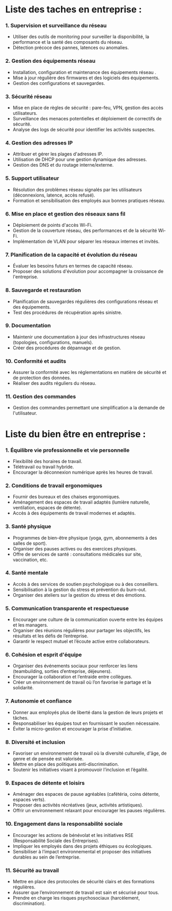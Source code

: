

# Liste des taches en entreprise :

### 1. **Supervision et surveillance du réseau**
   - Utiliser des outils de monitoring pour surveiller la disponibilité, la performance et la santé des composants du réseau.
   - Détection précoce des pannes, latences ou anomalies.

### 2. **Gestion des équipements réseau**
   - Installation, configuration et maintenance des équipements réseau .
   - Mise à jour régulière des firmwares et des logiciels des équipements.
   - Gestion des configurations et sauvegardes.

### 3. **Sécurité réseau**
   - Mise en place de règles de sécurité : pare-feu, VPN, gestion des accès utilisateurs.
   - Surveillance des menaces potentielles et déploiement de correctifs de sécurité.
   - Analyse des logs de sécurité pour identifier les activités suspectes.

### 4. **Gestion des adresses IP**
   - Attribuer et gérer les plages d'adresses IP.
   - Utilisation de DHCP pour une gestion dynamique des adresses.
   - Gestion des DNS et du routage interne/externe.

### 5. **Support utilisateur**
   - Résolution des problèmes réseau signalés par les utilisateurs (déconnexions, latence, accès refusé).
   - Formation et sensibilisation des employés aux bonnes pratiques réseau.

### 6. **Mise en place et gestion des réseaux sans fil**
   - Déploiement de points d'accès Wi-Fi.
   - Gestion de la couverture réseau, des performances et de la sécurité Wi-Fi.
   - Implémentation de VLAN pour séparer les réseaux internes et invités.

### 7. **Planification de la capacité et évolution du réseau**
   - Évaluer les besoins futurs en termes de capacité réseau.
   - Proposer des solutions d'évolution pour accompagner la croissance de l'entreprise.

### 8. **Sauvegarde et restauration**
   - Planification de sauvegardes régulières des configurations réseau et des équipements.
   - Test des procédures de récupération après sinistre.

### 9. **Documentation**
   - Maintenir une documentation à jour des infrastructures réseau (topologies, configurations, manuels).
   - Créer des procédures de dépannage et de gestion.

### 10. **Conformité et audits**
   - Assurer la conformité avec les réglementations en matière de sécurité et de protection des données.
   - Réaliser des audits réguliers du réseau.

### 11. **Gestion des commandes** 
   - Gestion des commandes permettant une simplification a la demande de l'utilisateur.




# Liste du bien être en entreprise :

### 1. **Équilibre vie professionnelle et vie personnelle**
   - Flexibilité des horaires de travail.
   - Télétravail ou travail hybride.
   - Encourager la déconnexion numérique après les heures de travail.

### 2. **Conditions de travail ergonomiques**
   - Fournir des bureaux et des chaises ergonomiques.
   - Aménagement des espaces de travail adaptés (lumière naturelle, ventilation, espaces de détente).
   - Accès à des équipements de travail modernes et adaptés.

### 3. **Santé physique**
   - Programmes de bien-être physique (yoga, gym, abonnements à des salles de sport).
   - Organiser des pauses actives ou des exercices physiques.
   - Offre de services de santé : consultations médicales sur site, vaccination, etc.

### 4. **Santé mentale**
   - Accès à des services de soutien psychologique ou à des conseillers.
   - Sensibilisation à la gestion du stress et prévention du burn-out.
   - Organiser des ateliers sur la gestion du stress et des émotions.

### 5. **Communication transparente et respectueuse**
   - Encourager une culture de la communication ouverte entre les équipes et les managers.
   - Organiser des réunions régulières pour partager les objectifs, les résultats et les défis de l’entreprise.
   - Garantir le respect mutuel et l’écoute active entre collaborateurs.

### 6. **Cohésion et esprit d'équipe**
   - Organiser des événements sociaux pour renforcer les liens (teambuilding, sorties d’entreprise, déjeuners).
   - Encourager la collaboration et l’entraide entre collègues.
   - Créer un environnement de travail où l’on favorise le partage et la solidarité.

### 7. **Autonomie et confiance**
   - Donner aux employés plus de liberté dans la gestion de leurs projets et tâches.
   - Responsabiliser les équipes tout en fournissant le soutien nécessaire.
   - Éviter la micro-gestion et encourager la prise d’initiative.

### 8. **Diversité et inclusion**
   - Favoriser un environnement de travail où la diversité culturelle, d'âge, de genre et de pensée est valorisée.
   - Mettre en place des politiques anti-discrimination.
   - Soutenir les initiatives visant à promouvoir l’inclusion et l’égalité.

### 9. **Espaces de détente et loisirs**
   - Aménager des espaces de pause agréables (cafétéria, coins détente, espaces verts).
   - Proposer des activités récréatives (jeux, activités artistiques).
   - Offrir un environnement relaxant pour encourager les pauses régulières.

### 10. **Engagement dans la responsabilité sociale**
   - Encourager les actions de bénévolat et les initiatives RSE (Responsabilité Sociale des Entreprises).
   - Impliquer les employés dans des projets éthiques ou écologiques.
   - Sensibiliser à l’impact environnemental et proposer des initiatives durables au sein de l’entreprise.

### 11. **Sécurité au travail**
   - Mettre en place des protocoles de sécurité clairs et des formations régulières.
   - Assurer que l’environnement de travail est sain et sécurisé pour tous.
   - Prendre en charge les risques psychosociaux (harcèlement, discrimination).







